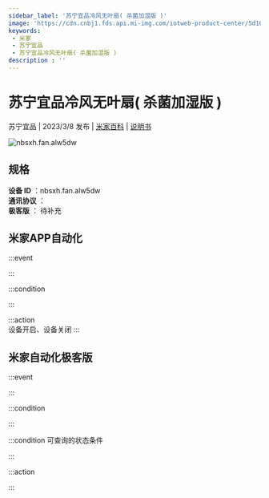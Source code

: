 ```yaml
---
sidebar_label: '苏宁宜品冷风无叶扇( 杀菌加湿版 )'
image: 'https://cdn.cnbj1.fds.api.mi-img.com/iotweb-product-center/5d106920e7337aa5742319ea550d1d08_1676258480396.png?GalaxyAccessKeyId=AKVGLQWBOVIRQ3XLEW&Expires=9223372036854775807&Signature=oqhgZ2GF9iaRqWFVBtG3nAoZ1ow='
keywords: 
 - 米家
 - 苏宁宜品
 - 苏宁宜品冷风无叶扇( 杀菌加湿版 )
description : ''
---
```

# 苏宁宜品冷风无叶扇( 杀菌加湿版 )

苏宁宜品 | 2023/3/8 发布 | [米家百科](https://home.mi.com/webapp/content/baike/product/index.html?model=nbsxh.fan.alw5dw) | [说明书](https://home.mi.com/views/introduction.html?model=nbsxh.fan.alw5dw&region=cn)

![nbsxh.fan.alw5dw](https://cdn.cnbj1.fds.api.mi-img.com/iotweb-product-center/5d106920e7337aa5742319ea550d1d08_1676258480396.png?GalaxyAccessKeyId=AKVGLQWBOVIRQ3XLEW&Expires=9223372036854775807&Signature=oqhgZ2GF9iaRqWFVBtG3nAoZ1ow=)

## 规格  
> 
**设备 ID** ：nbsxh.fan.alw5dw  
**通讯协议** ：  
**极客版**  ： 待补充 


## 米家APP自动化  

:::event  

:::

:::condition  

:::

:::action   
设备开启、设备关闭
:::

## 米家自动化极客版  

:::event  

:::

:::condition  

:::

:::condition 可查询的状态条件  

:::

:::action  

:::

        
